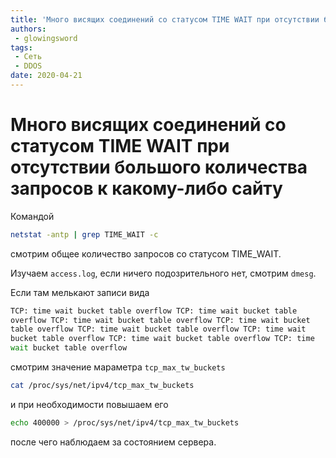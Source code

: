 ```yaml
---
title: 'Много висящих соединений со статусом TIME WAIT при отсутствии большого количества запросов к какому-либо сайту'
authors: 
 - glowingsword
tags:
 - Сеть
 - DDOS
date: 2020-04-21
---
```

# Много висящих соединений со статусом TIME WAIT при отсутствии большого количества запросов к какому-либо сайту

Командой 
``` bash
netstat -antp | grep TIME_WAIT -c
```
смотрим общее количество запросов со статусом TIME_WAIT.

Изучаем `access.log`, если ничего подозрительного нет, смотрим `dmesg`.

Если там мелькают записи вида
``` bash
TCP: time wait bucket table overflow TCP: time wait bucket table
overflow TCP: time wait bucket table overflow TCP: time wait bucket
table overflow TCP: time wait bucket table overflow TCP: time wait
bucket table overflow TCP: time wait bucket table overflow TCP: time
wait bucket table overflow
```
смотрим значение мараметра `tcp_max_tw_buckets`
``` bash
cat /proc/sys/net/ipv4/tcp_max_tw_buckets
```
и при необходимости повышаем его
``` bash
echo 400000 > /proc/sys/net/ipv4/tcp_max_tw_buckets
```
после чего наблюдаем за состоянием сервера.
